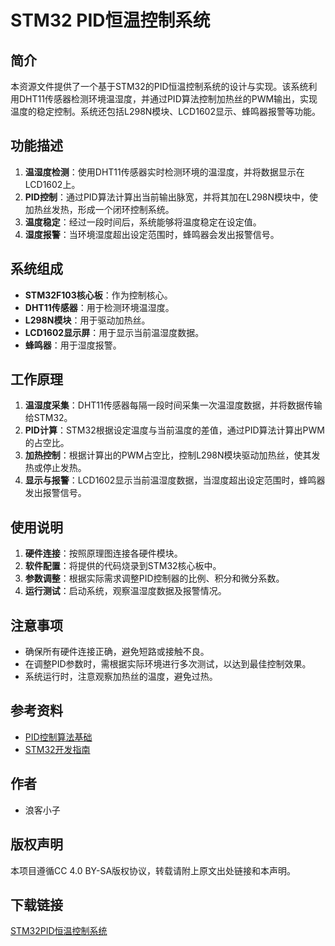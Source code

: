 # STM32 PID恒温控制系统

## 简介

本资源文件提供了一个基于STM32的PID恒温控制系统的设计与实现。该系统利用DHT11传感器检测环境温湿度，并通过PID算法控制加热丝的PWM输出，实现温度的稳定控制。系统还包括L298N模块、LCD1602显示、蜂鸣器报警等功能。

## 功能描述

1. **温湿度检测**：使用DHT11传感器实时检测环境的温湿度，并将数据显示在LCD1602上。
2. **PID控制**：通过PID算法计算出当前输出脉宽，并将其加在L298N模块中，使加热丝发热，形成一个闭环控制系统。
3. **温度稳定**：经过一段时间后，系统能够将温度稳定在设定值。
4. **湿度报警**：当环境湿度超出设定范围时，蜂鸣器会发出报警信号。

## 系统组成

- **STM32F103核心板**：作为控制核心。
- **DHT11传感器**：用于检测环境温湿度。
- **L298N模块**：用于驱动加热丝。
- **LCD1602显示屏**：用于显示当前温湿度数据。
- **蜂鸣器**：用于湿度报警。

## 工作原理

1. **温湿度采集**：DHT11传感器每隔一段时间采集一次温湿度数据，并将数据传输给STM32。
2. **PID计算**：STM32根据设定温度与当前温度的差值，通过PID算法计算出PWM的占空比。
3. **加热控制**：根据计算出的PWM占空比，控制L298N模块驱动加热丝，使其发热或停止发热。
4. **显示与报警**：LCD1602显示当前温湿度数据，当湿度超出设定范围时，蜂鸣器发出报警信号。

## 使用说明

1. **硬件连接**：按照原理图连接各硬件模块。
2. **软件配置**：将提供的代码烧录到STM32核心板中。
3. **参数调整**：根据实际需求调整PID控制器的比例、积分和微分系数。
4. **运行测试**：启动系统，观察温湿度数据及报警情况。

## 注意事项

- 确保所有硬件连接正确，避免短路或接触不良。
- 在调整PID参数时，需根据实际环境进行多次测试，以达到最佳控制效果。
- 系统运行时，注意观察加热丝的温度，避免过热。

## 参考资料

- [PID控制算法基础](https://zh.wikipedia.org/wiki/PID控制器)
- [STM32开发指南](https://www.st.com/content/st_com/zh/products/microcontrollers-microprocessors/stm32-32-bit-arm-cortex-mcus.html)

## 作者

- 浪客小子

## 版权声明

本项目遵循CC 4.0 BY-SA版权协议，转载请附上原文出处链接和本声明。

## 下载链接

[STM32PID恒温控制系统](https://pan.quark.cn/s/da5fb82f877d)